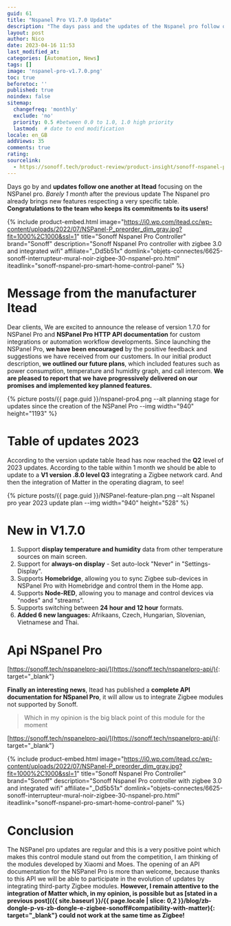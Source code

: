 ```yaml
---
guid: 61
title: "Nspanel Pro V1.7.0 Update"
description: "The days pass and the updates of the Nspanel pro follow one another"
layout: post
author: Nico
date: 2023-04-16 11:53
last_modified_at: 
categories: [Automation, News]
tags: []
image: 'nspanel-pro-v1.7.0.png'
toc: true
beforetoc: ''
published: true
noindex: false
sitemap:
  changefreq: 'monthly'
  exclude: 'no'
  priority: 0.5 #between 0.0 to 1.0, 1.0 high priority
  lastmod:  # date to end modification
locale: en_GB
addViews: 35
comments: true
rating:  
sourcelink:
  - https://sonoff.tech/product-review/product-insight/sonoff-nspanel-pro-version-update-information-and-faq/
---
```


Days go by and **updates follow one another at Itead** focusing on the NSPanel pro. *Barely 1 month* after the previous update The Nspanel pro already brings new features respecting a very specific table. **Congratulations to the team who keeps its commitments to its users!**

{% include product-embed.html image="https://i0.wp.com/itead.cc/wp-content/uploads/2022/07/NSPanel-P_preorder_dim_gray.jpg?fit=1000%2C1000&ssl=1" title="Sonoff Nspanel Pro Controller" brand="Sonoff" description="Sonoff Nspanel Pro controller with zigbee 3.0 and integrated wifi" affiliate="_Dd5b51x" domlink="objets-connectes/6625-sonoff-interrupteur-mural-noir-zigbee-30-nspanel-pro.html" iteadlink="sonoff-nspanel-pro-smart-home-control-panel" %}

# Message from the manufacturer Itead

Dear clients,
We are excited to announce the release of version 1.7.0 for NSPanel Pro and **NSPanel Pro HTTP API documentation** for custom integrations or automation workflow developments. Since launching the NSPanel Pro, **we have been encouraged** by the positive feedback and suggestions we have received from our customers. In our initial product description, **we outlined our future plans**, which included features such as power consumption, temperature and humidity graph, and call intercom. **We are pleased to report that we have progressively delivered on our promises and implemented key planned features.**

{% picture posts/{{ page.guid }}/nspanel-pro4.png --alt planning stage for updates since the creation of the NSPanel Pro --img width="940" height="1193" %}

# Table of updates 2023

According to the version update table Itead has now reached the **Q2** level of 2023 updates. According to the table within 1 month we should be able to update to a **V1 version .8.0 level Q3** integrating a Zigbee network card. And then the integration of Matter in the operating diagram, to see!

{% picture posts/{{ page.guid }}/NSPanel-feature-plan.png --alt Nspanel pro year 2023 update plan --img width="940" height="528" %}

# New in V1.7.0

1. Support **display temperature and humidity** data from other temperature sources on main screen.
2. Support for **always-on display** - Set auto-lock "Never" in "Settings-Display".
3. Supports **Homebridge**, allowing you to sync Zigbee sub-devices in NSPanel Pro with Homebridge and control them in the Home app.
4. Supports **Node-RED**, allowing you to manage and control devices via "nodes" and "streams".
5. Supports switching between **24 hour and 12 hour** formats.
6. **Added 6 new languages:** Afrikaans, Czech, Hungarian, Slovenian, Vietnamese and Thai.

# Api NSpanel Pro

[https://sonoff.tech/nspanelpro-api/](https://sonoff.tech/nspanelpro-api/){: target="_blank"}

**Finally an interesting news**, Itead has published a **complete API documentation for NSpanel Pro**, it will allow us to integrate Zigbee modules not supported by Sonoff.

> Which in my opinion is the big black point of this module for the moment

[https://sonoff.tech/nspanelpro-api/](https://sonoff.tech/nspanelpro-api/){: target="_blank"}


{% include product-embed.html image="https://i0.wp.com/itead.cc/wp-content/uploads/2022/07/NSPanel-P_preorder_dim_gray.jpg?fit=1000%2C1000&ssl=1" title="Sonoff Nspanel Pro Controller" brand="Sonoff" description="Sonoff Nspanel Pro controller with zigbee 3.0 and integrated wifi" affiliate="_Dd5b51x" domlink="objets-connectes/6625-sonoff-interrupteur-mural-noir-zigbee-30-nspanel-pro.html" iteadlink="sonoff-nspanel-pro-smart-home-control-panel" %}

# Conclusion

The NSPanel pro updates are regular and this is a very positive point which makes this control module stand out from the competition, I am thinking of the modules developed by Xiaomi and Moes. The opening of an API documentation for the NSPanel Pro is more than welcome, because thanks to this API we will be able to participate in the evolution of updates by integrating third-party Zigbee modules. **However, I remain attentive to the integration of Matter which, in my opinion, is possible but as [stated in a previous post]({{ site.baseurl }}/{{ page.locale | slice: 0,2 }}/blog/zb-dongle-p-vs-zb-dongle-e-zigbee-sonoff#compatibility-with-matter){: target="_blank"} could not work at the same time as Zigbee!**

